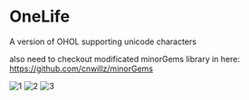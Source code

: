 # OneLife
A version of OHOL supporting unicode characters


also need to checkout modificated minorGems library in here:
https://github.com/cnwillz/minorGems

![1](http://h5.willzcode.com/pics/040518/1.png)
![2](http://h5.willzcode.com/pics/040518/2.png)
![3](http://h5.willzcode.com/pics/040518/3.jpg)

